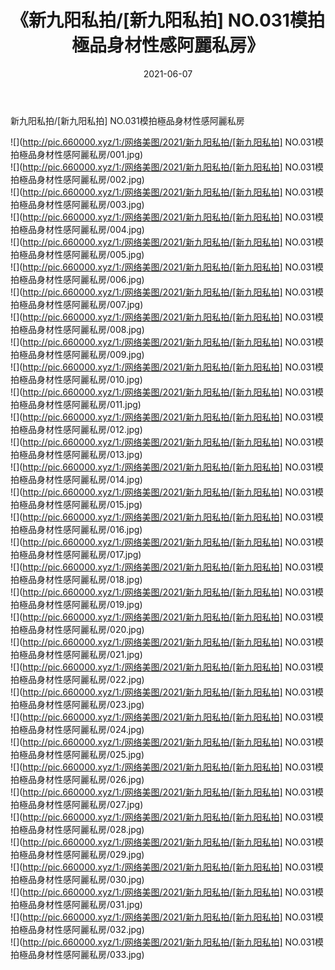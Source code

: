 ﻿---
layout: post
title:  《新九阳私拍/[新九阳私拍] NO.031模拍極品身材性感阿麗私房》
date:   2021-06-07
img: http://pic.660000.xyz/1:/网络美图/2021/新九阳私拍/[新九阳私拍] NO.031模拍極品身材性感阿麗私房/000.jpg
categories: [美女, 清纯, 唯美]
---

新九阳私拍/[新九阳私拍] NO.031模拍極品身材性感阿麗私房

 ![](http://pic.660000.xyz/1:/网络美图/2021/新九阳私拍/[新九阳私拍] NO.031模拍極品身材性感阿麗私房/001.jpg) <br>![](http://pic.660000.xyz/1:/网络美图/2021/新九阳私拍/[新九阳私拍] NO.031模拍極品身材性感阿麗私房/002.jpg) <br>![](http://pic.660000.xyz/1:/网络美图/2021/新九阳私拍/[新九阳私拍] NO.031模拍極品身材性感阿麗私房/003.jpg) <br>![](http://pic.660000.xyz/1:/网络美图/2021/新九阳私拍/[新九阳私拍] NO.031模拍極品身材性感阿麗私房/004.jpg) <br>![](http://pic.660000.xyz/1:/网络美图/2021/新九阳私拍/[新九阳私拍] NO.031模拍極品身材性感阿麗私房/005.jpg) <br>![](http://pic.660000.xyz/1:/网络美图/2021/新九阳私拍/[新九阳私拍] NO.031模拍極品身材性感阿麗私房/006.jpg) <br>![](http://pic.660000.xyz/1:/网络美图/2021/新九阳私拍/[新九阳私拍] NO.031模拍極品身材性感阿麗私房/007.jpg) <br>![](http://pic.660000.xyz/1:/网络美图/2021/新九阳私拍/[新九阳私拍] NO.031模拍極品身材性感阿麗私房/008.jpg) <br>![](http://pic.660000.xyz/1:/网络美图/2021/新九阳私拍/[新九阳私拍] NO.031模拍極品身材性感阿麗私房/009.jpg) <br>![](http://pic.660000.xyz/1:/网络美图/2021/新九阳私拍/[新九阳私拍] NO.031模拍極品身材性感阿麗私房/010.jpg) <br>![](http://pic.660000.xyz/1:/网络美图/2021/新九阳私拍/[新九阳私拍] NO.031模拍極品身材性感阿麗私房/011.jpg) <br>![](http://pic.660000.xyz/1:/网络美图/2021/新九阳私拍/[新九阳私拍] NO.031模拍極品身材性感阿麗私房/012.jpg) <br>![](http://pic.660000.xyz/1:/网络美图/2021/新九阳私拍/[新九阳私拍] NO.031模拍極品身材性感阿麗私房/013.jpg) <br>![](http://pic.660000.xyz/1:/网络美图/2021/新九阳私拍/[新九阳私拍] NO.031模拍極品身材性感阿麗私房/014.jpg) <br>![](http://pic.660000.xyz/1:/网络美图/2021/新九阳私拍/[新九阳私拍] NO.031模拍極品身材性感阿麗私房/015.jpg) <br>![](http://pic.660000.xyz/1:/网络美图/2021/新九阳私拍/[新九阳私拍] NO.031模拍極品身材性感阿麗私房/016.jpg) <br>![](http://pic.660000.xyz/1:/网络美图/2021/新九阳私拍/[新九阳私拍] NO.031模拍極品身材性感阿麗私房/017.jpg) <br>![](http://pic.660000.xyz/1:/网络美图/2021/新九阳私拍/[新九阳私拍] NO.031模拍極品身材性感阿麗私房/018.jpg) <br>![](http://pic.660000.xyz/1:/网络美图/2021/新九阳私拍/[新九阳私拍] NO.031模拍極品身材性感阿麗私房/019.jpg) <br>![](http://pic.660000.xyz/1:/网络美图/2021/新九阳私拍/[新九阳私拍] NO.031模拍極品身材性感阿麗私房/020.jpg) <br>![](http://pic.660000.xyz/1:/网络美图/2021/新九阳私拍/[新九阳私拍] NO.031模拍極品身材性感阿麗私房/021.jpg) <br>![](http://pic.660000.xyz/1:/网络美图/2021/新九阳私拍/[新九阳私拍] NO.031模拍極品身材性感阿麗私房/022.jpg) <br>![](http://pic.660000.xyz/1:/网络美图/2021/新九阳私拍/[新九阳私拍] NO.031模拍極品身材性感阿麗私房/023.jpg) <br>![](http://pic.660000.xyz/1:/网络美图/2021/新九阳私拍/[新九阳私拍] NO.031模拍極品身材性感阿麗私房/024.jpg) <br>![](http://pic.660000.xyz/1:/网络美图/2021/新九阳私拍/[新九阳私拍] NO.031模拍極品身材性感阿麗私房/025.jpg) <br>![](http://pic.660000.xyz/1:/网络美图/2021/新九阳私拍/[新九阳私拍] NO.031模拍極品身材性感阿麗私房/026.jpg) <br>![](http://pic.660000.xyz/1:/网络美图/2021/新九阳私拍/[新九阳私拍] NO.031模拍極品身材性感阿麗私房/027.jpg) <br>![](http://pic.660000.xyz/1:/网络美图/2021/新九阳私拍/[新九阳私拍] NO.031模拍極品身材性感阿麗私房/028.jpg) <br>![](http://pic.660000.xyz/1:/网络美图/2021/新九阳私拍/[新九阳私拍] NO.031模拍極品身材性感阿麗私房/029.jpg) <br>![](http://pic.660000.xyz/1:/网络美图/2021/新九阳私拍/[新九阳私拍] NO.031模拍極品身材性感阿麗私房/030.jpg) <br>![](http://pic.660000.xyz/1:/网络美图/2021/新九阳私拍/[新九阳私拍] NO.031模拍極品身材性感阿麗私房/031.jpg) <br>![](http://pic.660000.xyz/1:/网络美图/2021/新九阳私拍/[新九阳私拍] NO.031模拍極品身材性感阿麗私房/032.jpg) <br>![](http://pic.660000.xyz/1:/网络美图/2021/新九阳私拍/[新九阳私拍] NO.031模拍極品身材性感阿麗私房/033.jpg) <br>